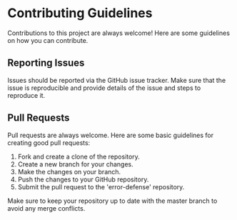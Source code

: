 # Contributing Guidelines

Contributions to this project are always welcome! Here are some guidelines on how you can contribute.

## Reporting Issues

Issues should be reported via the GitHub issue tracker. Make sure that the issue is reproducible and provide details of the issue and steps to reproduce it.

## Pull Requests

Pull requests are always welcome. Here are some basic guidelines for creating good pull requests:

1. Fork and create a clone of the repository.
2. Create a new branch for your changes.
3. Make the changes on your branch.
4. Push the changes to your GitHub repository.
5. Submit the pull request to the 'error-defense' repository.

Make sure to keep your repository up to date with the master branch to avoid any merge conflicts.

